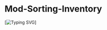 # Mod-Sorting-Inventory
[![Typing SVG](https://readme-typing-svg.herokuapp.com?font=Fira+Code&size=30&pause=1000&random=true&width=435&lines=This+mod+is+still+in+beta+;if+you+see+a+bug+please+;Please+tell+me+)]
